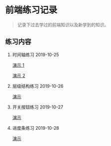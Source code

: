 # 前端练习记录

> 记录下过去学过的前端知识以及新学到的知识。

## 练习内容

1. 时间轴练习 2019-10-25

   [演示 1](https://0x3e5.github.io/webPractice/01.时间轴练习/index.html)

   [演示 2](https://0x3e5.github.io/webPractice/01.时间轴练习/index2.html)

2. 层级结构练习 2019-10-26

   [演示](https://0x3e5.github.io/webPractice/02.层级结构练习/index.html)

3. 开关按钮练习 2019-10-27

   [演示](https://0x3e5.github.io/webPractice/03.开关按钮练习/index.html)

4. 进度条练习 2019-10-28

   [演示](https://0x3e5.github.io/webPractice/04.进度条练习/index.html)

